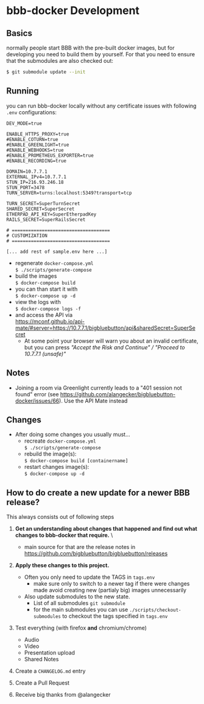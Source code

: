 # bbb-docker Development

## Basics
normally people start BBB with the pre-built docker images, but for developing you need to build them by yourself. For that you need to ensure that the submodules are also checked out:

```sh
$ git submodule update --init
```


## Running
you can run bbb-docker locally without any certificate issues with following `.env` configurations:

```
DEV_MODE=true

ENABLE_HTTPS_PROXY=true
#ENABLE_COTURN=true
#ENABLE_GREENLIGHT=true
#ENABLE_WEBHOOKS=true
#ENABLE_PROMETHEUS_EXPORTER=true
#ENABLE_RECORDING=true

DOMAIN=10.7.7.1
EXTERNAL_IPv4=10.7.7.1
STUN_IP=216.93.246.18
STUN_PORT=3478
TURN_SERVER=turns:localhost:5349?transport=tcp

TURN_SECRET=SuperTurnSecret
SHARED_SECRET=SuperSecret
ETHERPAD_API_KEY=SuperEtherpadKey
RAILS_SECRET=SuperRailsSecret

# ====================================
# CUSTOMIZATION
# ====================================

[... add rest of sample.env here ...]
```

- regenerate `docker-compose.yml` \
  `$ ./scripts/generate-compose`
- build the images \
  `$ docker-compose build`
- you can than start it with \
  `$ docker-compose up -d`
- view the logs with \
  `$ docker-compose logs -f`
- and access the API via \
  https://mconf.github.io/api-mate/#server=https://10.7.7.1/bigbluebutton/api&sharedSecret=SuperSecret
    * At some point your browser will warn you about an invalid certificate, but you can press _"Accept the Risk and Continue" / "Proceed to 10.7.7.1 (unsafe)"_


## Notes
- Joining a room via Greenlight currently leads to a "401 session not found" error (see https://github.com/alangecker/bigbluebutton-docker/issues/66). Use the API Mate instead

## Changes
- After doing some changes you usually must...
  - recreate `docker-compose.yml` \
    `$ ./scripts/generate-compose`
  * rebuild the image(s): \
    `$ docker-compose build [containername]`
  * restart changes image(s): \
    `$ docker-compose up -d`


## How to do create a new update for a newer BBB release?
This always consists out of following steps
1. **Get an understanding about changes that happened and find out what changes to bbb-docker that require.** \
    * main source for that are the release notes in https://github.com/bigbluebutton/bigbluebutton/releases
2. **Apply these changes to this project.** 
    * Often you only need to update the TAGS in `tags.env`
      * make sure only to switch to a newer tag if there were changes made avoid creating new (partialy big) images unnecessarily
    * Also update submodules to the new state. 
      * List of all submodules `git submodule`
      * for the main submodules you can use `./scripts/checkout-submodules` to checkout the tags specified in `tags.env`
      
3. Test everything (with firefox **and** chromium/chrome)
    * Audio
    * Video
    * Presentation upload
    * Shared Notes
4. Create a `CHANGELOG.md` entry
5. Create a Pull Request
6. Receive big thanks from @alangecker 
